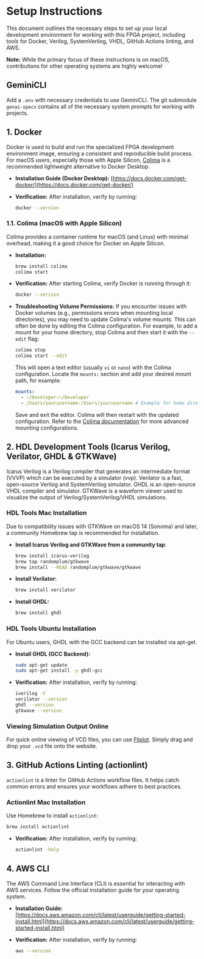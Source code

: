 # Setup Instructions

This document outlines the necessary steps to set up your local development environment for working with this FPGA project, including tools for Docker, Verilog, SystemVerilog, VHDL, GitHub Actions linting, and AWS.

**Note:** While the primary focus of these instructions is on macOS, contributions for other operating systems are highly welcome!

## GeminiCLI

Add a `.env` with necessary credentials to use GeminiCLI. The git submodule `genai-specs` contains all of the necessary system prompts for working with projects.

## 1. Docker

Docker is used to build and run the specialized FPGA development environment image, ensuring a consistent and reproducible build process. For macOS users, especially those with Apple Silicon, [Colima](https://github.com/abiosoft/colima) is a recommended lightweight alternative to Docker Desktop.

- **Installation Guide (Docker Desktop):** [https://docs.docker.com/get-docker/](https://docs.docker.com/get-docker/)

- **Verification:** After installation, verify by running:

    ```bash
    docker --version
    ```

### 1.1. Colima (macOS with Apple Silicon)

Colima provides a container runtime for macOS (and Linux) with minimal overhead, making it a good choice for Docker on Apple Silicon.

- **Installation:**

    ```bash
    brew install colima
    colima start
    ```

- **Verification:** After starting Colima, verify Docker is running through it:

    ```bash
    docker --version
    ```

- **Troubleshooting Volume Permissions:** If you encounter issues with Docker volumes (e.g., permissions errors when mounting local directories), you may need to update Colima's volume mounts. This can often be done by editing the Colima configuration. For example, to add a mount for your home directory, stop Colima and then start it with the `--edit` flag:

    ```bash
    colima stop
    colima start --edit
    ```

    This will open a text editor (usually `vi` or `nano`) with the Colima configuration. Locate the `mounts:` section and add your desired mount path, for example:

    ```yaml
    mounts:
      - ~/Developer:~/Developer
      - /Users/yourusername:/Users/yourusername # Example for home directory
    ```

    Save and exit the editor. Colima will then restart with the updated configuration. Refer to the [Colima documentation](https://github.com/abiosoft/colima#mounts) for more advanced mounting configurations.

## 2. HDL Development Tools (Icarus Verilog, Verilator, GHDL & GTKWave)

Icarus Verilog is a Verilog compiler that generates an intermediate format (VVVP) which can be executed by a simulator (vvp). Verilator is a fast, open-source Verilog and SystemVerilog simulator. GHDL is an open-source VHDL compiler and simulator. GTKWave is a waveform viewer used to visualize the output of Verilog/SystemVerilog/VHDL simulations.

### HDL Tools Mac Installation

Due to compatibility issues with GTKWave on macOS 14 (Sonoma) and later, a community Homebrew tap is recommended for installation.

- **Install Icarus Verilog and GTKWave from a community tap**:

    ```bash
    brew install icarus-verilog
    brew tap randomplum/gtkwave
    brew install --HEAD randomplum/gtkwave/gtkwave
    ```

- **Install Verilator:**

    ```bash
    brew install verilator
    ```

- **Install GHDL:**

    ```bash
    brew install ghdl
    ```

### HDL Tools Ubuntu Installation

For Ubuntu users, GHDL with the GCC backend can be installed via apt-get.

- **Install GHDL (GCC Backend):**

    ```bash
    sudo apt-get update
    sudo apt-get install -y ghdl-gcc
    ```

- **Verification:** After installation, verify by running:

    ```bash
    iverilog -V
    verilator --version
    ghdl --version
    gtkwave --version
    ```

### Viewing Simulation Output Online

For quick online viewing of VCD files, you can use [Fliplot](https://raczben.github.io/fliplot/). Simply drag and drop your `.vcd` file onto the website.

## 3. GitHub Actions Linting (actionlint)

`actionlint` is a linter for GitHub Actions workflow files. It helps catch common errors and ensures your workflows adhere to best practices.

### Actionlint Mac Installation

Use Homebrew to install `actionlint`:

```bash
brew install actionlint
```

- **Verification:** After installation, verify by running:

    ```bash
    actionlint -help
    ```

## 4. AWS CLI

The AWS Command Line Interface (CLI) is essential for interacting with AWS services. Follow the official installation guide for your operating system.

- **Installation Guide:** [https://docs.aws.amazon.com/cli/latest/userguide/getting-started-install.html](https://docs.aws.amazon.com/cli/latest/userguide/getting-started-install.html)

- **Verification:** After installation, verify by running:

    ```bash
    aws --version
    ```